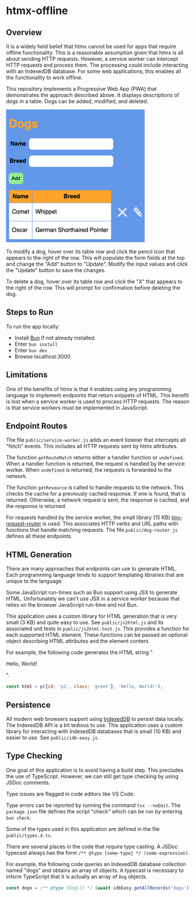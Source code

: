 # htmx-offline

## Overview

It is a widely held belief that htmx cannot be used for apps that require
offline functionality. This is a reasonable assumption given that htmx
is all about sending HTTP requests. However, a service worker can intercept
HTTP requests and process them. The processing could include interacting
with an IndexedDB database.
For some web applications, this enables all the functionality to work offline.

This repository implements a Progressive Web App (PWA)
that demonstrates the approach described above.
It displays descriptions of dogs in a table.
Dogs can be added, modified, and deleted.

![app screenshot](htmx-offline-app.png)

To modify a dog, hover over its table row and click the pencil icon that appears to the right of the row.
This will populate the form fields at the top and change the "Add" button to "Update".
Modify the input values and click the "Update" button to save the changes.

To delete a dog, hover over its table row and click the "X" that appears to the right of the row.
This will prompt for confirmation before deleting the dog.

## Steps to Run

To run the app locally:

- Install [Bun](https://bun.sh) if not already installed.
- Enter `bun install`
- Enter `bun dev`
- Browse localhost:3000

## Limitations

One of the benefits of htmx is that it enables using any programming language
to implement endpoints that return snippets of HTML.
This benefit is lost when a service worker is used to process HTTP requests.
The reason is that service workers must be implemented in JavaScript.

## Endpoint Routes

The file `public/service-worker.js` adds an event listener
that intercepts all "fetch" events.
This includes all HTTP requests sent by htmx attributes.

The function `getRouteMatch` returns either a handler function or `undefined`.
When a handler function is returned,
the request is handled by the service worker.
When `undefined` is returned, the requests is forwarded to the network.

The function `getResource` is called to handle requests to the network.
This checks the cache for a previously cached response.
If one is found, that is returned.
Otherwise, a network request is sent, the response is cached,
and the response is returned.

For requests handled by the service worker, the small library (15 KB)
[tiny-request-router](https://github.com/berstend/tiny-request-router) is used.
This associates HTTP verbs and URL paths
with functions that handle matching requests.
The file `public/dog-router.js` defines all these endpoints.

## HTML Generation

There are many approaches that endpoints can use to generate HTML.
Each programming language tends to support
templating libraries that are unique to the language.

Some JavaScript run-times such as Bun support using JSX to generate HTML.
Unfortunately we can't use JSX in a service worker because
that relies on the browser JavaScript run-time and not Bun.

This application uses a custom library for HTML generation
that is very small (3 KB) and quite easy to use.
See `public/js2html.js` and its
associated unit tests in `public/js2html.test.js`.
This provides a function for each supported HTML element.
These functions can be passed an optional object describing HTML attributes
and the element content.

For example, the following code generates
the HTML string "<p class="greet" id="p1">Hello, World!</p>".

```js
const html = p({id: 'p1', class: 'greet'}, 'Hello, World!');
```

## Persistence

All modern web browsers support using
[IndexedDB](https://mvolkmann.github.io/blog/topics/#/blog/indexeddb/)
to persist data locally.
The IndexedDB API is a bit tedious to use.
This application uses a custom library for interacting with IndexedDB databases
that is small (10 KB) and easier to use.
See `public/idb-easy.js`.

## Type Checking

One goal of this application is to avoid having a build step.
This precludes the use of TypeScript.
However, we can still get type checking by using JSDoc comments.

Type issues are flagged in code editors like VS Code.

Type errors can be reported by running the command `tsx --noEmit`.
The `package.json` file defines the script "check"
which can be run by entering `bun check`.

Some of the types used in this application
are defined in the file `public/types.d.ts`.

There are several places in the code that require type casting.
A JSDoc typecast always has the form
`/** @type {some-type} */ (some-expression)`.

For example, the following code queries an IndexedDB database collection
named "dogs" and obtains an array of objects.
A typecast is necessary to inform TypeScript
that it is actually an array of `Dog` objects.

```js
const dogs = /** @type {Dog[]} */ (await idbEasy.getAllRecords('dogs'));
```
